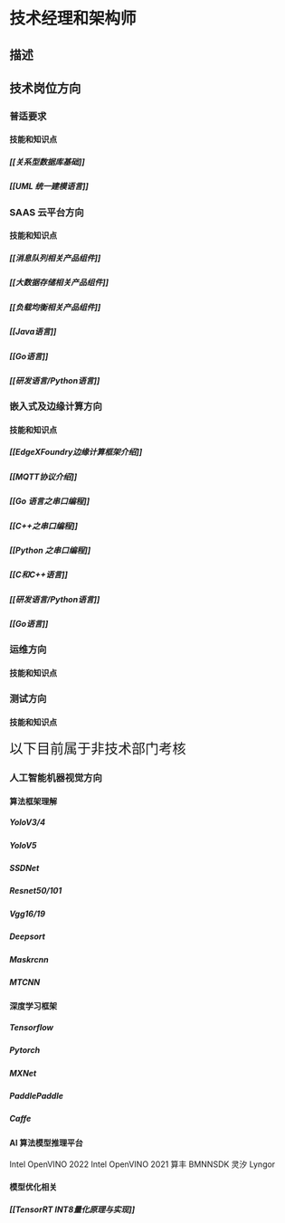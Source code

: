 # 技术经理和架构师
## 描述


## 技术岗位方向
### 普适要求
#### 技能和知识点
##### [[关系型数据库基础]]
##### [[UML 统一建模语言]]

### SAAS 云平台方向
#### 技能和知识点
##### [[消息队列相关产品组件]]
##### [[大数据存储相关产品组件]]
##### [[负载均衡相关产品组件]]
##### [[Java语言]]
##### [[Go语言]]
##### [[研发语言/Python语言]]

### 嵌入式及边缘计算方向
#### 技能和知识点
##### [[EdgeXFoundry边缘计算框架介绍]]
##### [[MQTT协议介绍]]
##### [[Go 语言之串口编程]]
##### [[C++之串口编程]]
##### [[Python 之串口编程]]
##### [[C和C++语言]]
##### [[研发语言/Python语言]]
##### [[Go语言]]

### 运维方向
#### 技能和知识点


### 测试方向
#### 技能和知识点



<font size=5>以下目前属于非技术部门考核</font>
### 人工智能机器视觉方向
#### 算法框架理解
##### YoloV3/4
##### YoloV5
##### SSDNet
##### Resnet50/101
##### Vgg16/19
##### Deepsort
##### Maskrcnn
##### MTCNN
#### 深度学习框架
##### Tensorflow
##### Pytorch
##### MXNet
##### PaddlePaddle
##### Caffe
#### AI 算法模型推理平台
Intel OpenVINO 2022
Intel OpenVINO 2021
算丰 BMNNSDK
灵汐 Lyngor

#### 模型优化相关
##### [[TensorRT INT8量化原理与实现]]
